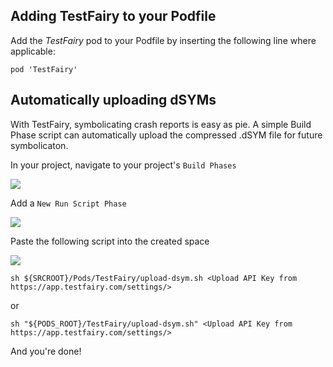 ## Adding TestFairy to your Podfile
Add the *TestFairy* pod to your Podfile by inserting the following line where applicable:
```
pod 'TestFairy'
```

## Automatically uploading dSYMs

With TestFairy, symbolicating crash reports is easy as pie. A simple Build Phase script can automatically upload the compressed .dSYM file for future symbolicaton.

In your project, navigate to your project's `Build Phases`

![](../../img/ios/cocoapods/cocoapod1.png)

Add a `New Run Script Phase`

![](../../img/ios/cocoapods/cocoapod2.png)

Paste the following script into the created space

![](../../img/ios/cocoapods/cocoapods3.png)

```
sh ${SRCROOT}/Pods/TestFairy/upload-dsym.sh <Upload API Key from https://app.testfairy.com/settings/>
```

or

```
sh "${PODS_ROOT}/TestFairy/upload-dsym.sh" <Upload API Key from https://app.testfairy.com/settings/>
```

And you're done!
